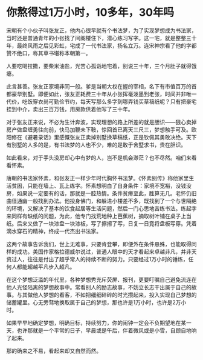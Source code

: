 # 你熬得过1万小时，10多年，30年吗

宋朝有个小伙子叫张友正，他内心很早就有个书法梦，为了实现梦想成为书法家，当时还是普通青年的小张找了间阁楼住下，潜心练习写字。这一宅，就是整整三十年，最终风雨之后见彩虹，宅成了一代书法家，扬名立万。连宋神宗看了他的字都赞不绝口，称其草书堪称本朝第一。

人要吃喝拉撒，要柴米油盐，光苦心孤诣地宅着，别说三十年，三个月肚子就得饿瘪。

此言甚善。张友正家境非同一般。爹是当朝大权在握的宰相，名下有市值百万的首都豪华别墅。即便如此，张友正耗费三十年从小张挥毫泼墨到老张，时间并非唯一代价，吃饭穿衣尚可勤俭节约，每天写那么多字到哪弄钱买草稿纸呢？只有把豪宅挂到中介，卖出三百万钱，用房款供着他写了三十年。

对于张友正来说，不必为生计奔波，实现理想的路上所差的就是胆识——狠心卖掉房产做盘缠勇往向前，快马加鞭未下鞍，惊回首已离天三尺三，梦想触手可及。欧阳修在《避暑录话》里感慨张友正卖掉别墅换草稿纸，正是钦佩其勇敢决绝。天下有别墅的人多的是，有书法梦的人也不少，难的是敢于舍墅求书，贵在胆识。

如此看来，对于手头没房却心中有梦的人，岂不是机会渺茫？也不尽然。咱们来看看怀素。

唐朝的书法家怀素，和张友正一样少年时代胸怀书法梦。《怀素别传》称他家里生活贫困，只能在墙上、瓦上练字。怀素想明白了自身条件：家境不宽裕，没钱没房，如果说一定要有的话，那就是一腔热情。条件贫瘠至此，胜算无几。老怀仍旧曲径通幽一般找到办法。他投身佛门，和躲进小楼差不多，既找到了一个与世隔绝的环境，又解决了基本的饮食起居等生活问题，然后一门心思地苦练书法。练起字来同样有缺纸的问题，为此，他专门找荒地种上芭蕉树，摘取树叶铺在桌子上当纸。后来又做了一块漆盘一块漆板，写了擦擦了写，日复一日竟将盘板写穿。凭着滴水穿石的精神，终成一代杰出书法家。

这两个故事告诉我们，世上无难事，只要肯登攀，即便外在条件悬殊，也能取得同样的成功。美国作家格拉德威尔说过，普通人眼中的天才看起来卓越非凡，并非天资过人，往往是付出了超乎常人的持续不断的努力。只要经过1万小时的锤炼，任何人都能超越平凡步入超凡。

在这个梦想泛滥的年代里，各种梦想秀充斥荧屏、报刊，更要叮嘱自己避免流连在他人光怪陆离的梦想故事中。常看别人的励志故事，不妨立长志干出属于自己的故事。与其做他人梦想的看客，不如把细细碎碎的时光攒起来，投入实现自己梦想的储蓄罐里。心无旁骛地换取属于自己的梦想，那也许是1万小时，也许是2万小时。

如果早早地确定梦想，明确目标，持续努力，你的闹钟一定会不负期望地在某一天，也许那就是一个平常的日子，早晨或是午后，伴着微风或是小雪，自顾自地响了起来。

那的确来之不易，看起来却又自然而然。